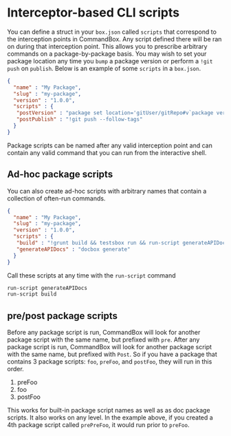 # Interceptor-based CLI scripts

You can define a struct in your `box.json` called `scripts` that correspond to the interception points in CommandBox.  Any script defined there will be ran on during that interception point.  This allows you to prescribe arbitrary commands on a package-by-package basis.  You may wish to set your package location any time you `bump` a package version or perform a `!git push` on `publish`.  Below is an example of some `scripts` in a `box.json`.

```json
{
  "name" : "My Package",
  "slug" : "my-package",
  "version" : "1.0.0",
  "scripts" : {
   "postVersion" : "package set location='gitUser/gitRepo#v`package version`'",
   "postPublish" : "!git push --follow-tags"
  }
}
```

Package scripts can be named after any valid interception point and can contain any valid command that you can run from the interactive shell. 

## Ad-hoc package scripts

You can also create ad-hoc scripts with arbitrary names that contain a collection of often-run commands.

```json
{
  "name" : "My Package",
  "slug" : "my-package",
  "version" : "1.0.0",
  "scripts" : {
   "build" : "!grunt build && testsbox run && run-script generateAPIDocs && bump --patch && publish",
   "generateAPIDocs" : "docbox generate"
  }
}
```

Call these scripts at any time with the `run-script` command

```bash
run-script generateAPIDocs
run-script build
```
## pre/post package scripts
Before any package script is run, CommandBox will look for another package script with the same name, but prefixed with `pre`.  After any package script is run, CommandBox will look for another package script with the same name, but prefixed with `Post`.   So if you have a package that contains 3 package scripts: `foo`, `preFoo`, and `postFoo`, they will run in this order.

1. preFoo
2. foo
3. postFoo

This works for built-in package script names as well as as doc package scripts.  It also works on any level.  In the example above, if you created a 4th package script called `prePreFoo`, it would run prior to `preFoo`.
